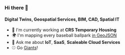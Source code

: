 ### Hi there 👋

#### Digital Twins, Geospatial Services, BIM, CAD, Spatial IT

- 🏢 I'm currently working at **CRS Temporary Housing**
- 🌍 I'm mapping every baseball ballpark [in GeoJSON](https://github.com/cageyjames/GeoJSON-Ballparks)
- 💬 Ask me about **IoT**, **SaaS**, **Scaleable Cloud Services**
- ⚾ Go [Giants](http://sfgiants.com)!
